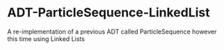 # ADT-ParticleSequence-LinkedList
A re-implementation of a previous ADT called ParticleSequence however this time using Linked Lists
